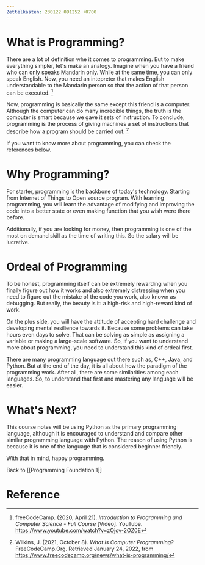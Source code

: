 ```yaml
---
Zettelkasten: 230122 091252 +0700
---
```

# What is Programming?
There are a lot of definition whe it comes to programming. But to make everything simpler, let's make an analogy. Imagine when you have a friend who can only speaks Mandarin only. While at the same time, you can only speak English. Now, you need an intepreter that makes English understandable to the Mandarin person so that the action of that person can be executed. [^1]

Now, programming is basically the same except this friend is a computer. Although the computer can do many incredible things, the truth is the computer is smart because we gave it sets of instruction. To conclude, programming is the process of giving machines a set of instructions that describe how a program should be carried out. [^2]

If you want to know more about programming, you can check the references below.

# Why Programming?
For starter, programming is the backbone of today's technology. Starting from Internet of Things to Open source program. With learning programming, you will learn the advantage of modifying and improving the code into a better state or even making function that you wish were there before.

Additionally, if you are looking for money, then programming is one of the most on demand skill as the time of writing this. So the salary will be lucrative.

# Ordeal of Programming
To be honest, programming itself can be extremely rewarding when you finally figure out how it works and also extremely distressing when you need to figure out the mistake of the code you work, also known as debugging. But really, the beauty is it: a high-risk and high-reward kind of work. 

On the plus side, you will have the attitude of accepting hard challenge and developing mental resilience towards it. Because some problems can take hours even days to solve. That can be solving as simple as assigning a variable or making a large-scale software. So, if you want to understand more about programming, you need to understand this kind of ordeal first.

There are many programming language out there such as, C++, Java, and Python. But at the end of the day, it is all about how the paradigm of the programming work. After all, there are some similarities among each languages. So, to understand that first and mastering any language will be easier.

# What's Next?
This course notes will be using Python as the primary programming language, although it is encouraged to understand and compare other similar programming language with Python. The reason of using Python is because it is one of the language that is considered beginner friendly.

With that in mind, happy programming.

Back to [[Programming Foundation 1]]

# Reference

[^1]: freeCodeCamp. (2020, April 21). _Introduction to Programming and Computer Science - Full Course_ [Video]. YouTube. https://www.youtube.com/watch?v=zOjov-2OZ0E

[^2]: Wilkins, J. (2021, October 8). _What is Computer Programming?_ FreeCodeCamp.Org. Retrieved January 24, 2022, from https://www.freecodecamp.org/news/what-is-programming/
